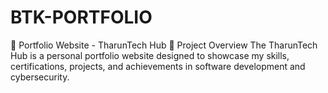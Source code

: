 # BTK-PORTFOLIO
📌 Portfolio Website - TharunTech Hub 🔹 Project Overview The TharunTech Hub is a personal portfolio website designed to showcase my skills, certifications, projects, and achievements in software development and cybersecurity. 
